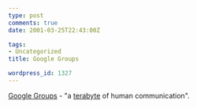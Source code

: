 ```yaml
---
type: post
comments: true
date: 2001-03-25T22:43:00Z

tags:
- Uncategorized
title: Google Groups

wordpress_id: 1327
---
```


[Google Groups](http://groups.google.com/) - "a [terabyte](http://www.dictionary.com/cgi-bin/dict.pl?term=terabyte) of human communication". 
